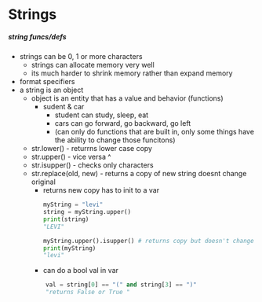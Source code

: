 # Strings 

##### string funcs/defs
- strings can be 0, 1 or more characters
    - strings can allocate memory very well 
    - its much harder to shrink memory rather than expand memory 
- format specifiers
- a string is an object 
    - object is an entity that has a value and behavior (functions)
        - sudent & car
            - student can study, sleep, eat 
            - cars can go forward, go backward, go left 
            - (can only do functions that are built in, only some things have the ability to change those funcitons)
    - str.lower() - returrns lower case copy 
    - str.upper() - vice versa ^
    - str.isupper() - checks only characters
    - str.replace(old, new) - returns a copy of new string doesnt change original 
        - returns new copy has to init to a var 
            ```python
            myString = "levi"
            string = myString.upper()
            print(string)
            "LEVI"
           
            myString.upper().isupper() # returns copy but doesn't change original
            print(myString)
            "levi"
            ```
        - can do a bool val in var
        ```python
            val = string[0] == "(" and string[3] == ")"
            "returns False or True "
        ```
        


